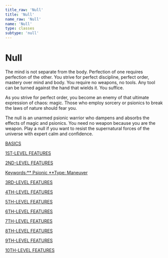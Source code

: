 ```yaml
---
title_raw: 'Null'
title: 'Null'
name_raw: 'Null'
name: 'Null'
type: classes
subtype: 'null'
---
```


# Null

The mind is not separate from the body. Perfection of one requires perfection of the other. You strive for perfect discipline, perfect order, mastery over mind and body. You require no weapons, no tools. Any tool can be turned against the hand that wields it. You suffice.

As you strive for perfect order, you become an enemy of that ultimate expression of chaos: magic. Those who employ sorcery or psionics to break the laws of nature should fear you.

The null is an unarmed psionic warrior who dampens and absorbs the effects of magic and psionics. You need no weapon because you are the weapon. Play a null if you want to resist the supernatural forces of the universe with expert calm and confidence.

[BASICS](./Basics/Basics.md)

[1ST-LEVEL FEATURES](./1st-Level%20Features/1st-Level%20Features.md)

[2ND-LEVEL FEATURES](./2nd-Level%20Features/2nd-Level%20Features.md)

[Keywords:\*\* Psionic \*\*Type: Maneuver](./Keywords%20Psionic%20Type%20Maneuver/Keywords%20Psionic%20Type%20Maneuver.md)

[3RD-LEVEL FEATURES](./3rd-Level%20Features/3rd-Level%20Features.md)

[4TH-LEVEL FEATURES](./4th-Level%20Features/4th-Level%20Features.md)

[5TH-LEVEL FEATURES](./5th-Level%20Features/5th-Level%20Features.md)

[6TH-LEVEL FEATURES](./6th-Level%20Features/6th-Level%20Features.md)

[7TH-LEVEL FEATURES](./7th-Level%20Features/7th-Level%20Features.md)

[8TH-LEVEL FEATURES](./8th-Level%20Features/8th-Level%20Features.md)

[9TH-LEVEL FEATURES](./9th-Level%20Features/9th-Level%20Features.md)

[10TH-LEVEL FEATURES](./10th-Level%20Features/10th-Level%20Features.md)
